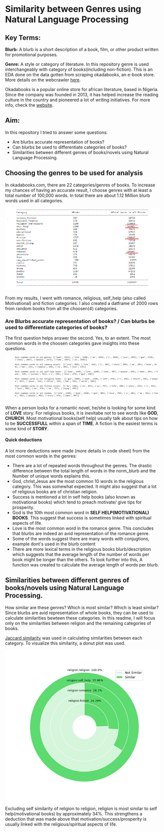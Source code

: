 # Similarity between Genres using Natural Language Processing

## Key Terms:
**Blurb:** A blurb is a short description of a book, film, or other product written for promotional purposes.

**Genre:** A style or category of literature. In this repository genre is used interchangeably with category of books(including non-fiction). This is an EDA done on the data gotten from scraping okadabooks, an e-book store. More details on the webcrawler [here](https://github.com/EdidiongEsu/okadabooks_scraper). 

Okadabooks is a popular online store for african literature, based in Nigeria. Since the company was founded in 2013, it has helped increase the reading culture in the country and pioneered a lot of writing initiatives. For more info, check the [website](https://okadabooks.com.).

## Aim:
In this repository I tried to answer some questions:
- Are blurbs accurate representation of books?
- Can blurbs be used to differentiate categories of books?
- Similarities between different genres of books/novels using Natural Language Processing.

## Choosing the genres to be used for analysis
In okadabooks.com, there are 22 categories/genres of books. To increase my chances of having an accurate result, I choose genres with at least a total number of 100,000  words. In total there are about 1.12 Million blurb words used in all categories.


![](https://github.com/EdidiongEsu/genre_NLP/blob/master/img/books_total.PNG)

From my results, I went with romance, religious, self_help (also called Motivational) and fiction categories. I also created a datframe of 2000 rows from random books from all the choosen(4) categories.

### Are Blurbs accurate representation of books? / Can blurbs be used to differentiate categories of books?
  The first question helps answer the second.
  Yes, to an extent. The most common words in the choosen categories gave insights into these questions. 
  
 ![most common words](https://github.com/EdidiongEsu/genre_NLP/blob/master/img/most_common_words.PNG)
  
  When a person looks for a romantic novel, he/she is looking for some kind of **LOVE** story. For religious books, it is inevitabe not to see words like **GOD**, **CHURCH**. Most motivational books(self help) usually talk about tips on how to be **SUCCESSFULL** within a span of **TIME**. A fiction is the easiest terms is some kind of **STORY**.

#### Quick deductions
A lot more deductions were made (more details in code sheet) from the  most common words in the genres:
* There are a lot of repeated words throughout the genres. The drastic difference between the total length of words in the norm_blurb and the Number of unique words explains this.
* God, christ,Jesus are the most common 10 words in the religious category. This was somewhat expected. It might also suggest that a lot of religious books are of christian religion.
* Success is mentioned a lot in self help books (also known as motivational books) which tend to preach motivate/ give tips for prosperity.
* God is the 10th most common word in **SELF HELP(MOTIVATIONAL) BOOKS**. This suggest that success is sometimes linked with spiritual aspects of life.
* Love is the most common word in the romance genre. This concludes that blurbs are indeed an avid representation of the romance genre.
* Some of the words suggest there are many words with conjugtions, example dont's used in the blurb content
* There are more lexical terms in the religious books blurb/description which suggests that the average length of the number of words per book might be longer than the others. To look further into this, A function was created to calculate the average length of words per blurb.


## Similarities between different genres of books/novels using Natural Language Processing.
How similar are these genres? Which is most similar? Which is least similar? Since blurbs are avid representation of whole books, they can be used to calculate similarities bewteen these categories. In this readme, I will focus only on the similarities between religion and the remaining categories of books.

[Jaccard similarity](https://en.wikipedia.org/wiki/Jaccard_index) was used in calculating similarities between each category. To visualize this similarity, a donut plot was used.

![](https://github.com/EdidiongEsu/genre_NLP/blob/master/img/jaccardPlot.jpg)
Excluding self similarity of religion to religion, religion is most similar to self help(motivational books) by approximately 34%. This strengthens a deduction that was made above that motivation/success/prosperity is usually linked with the religious/spiritual aspects of life.
